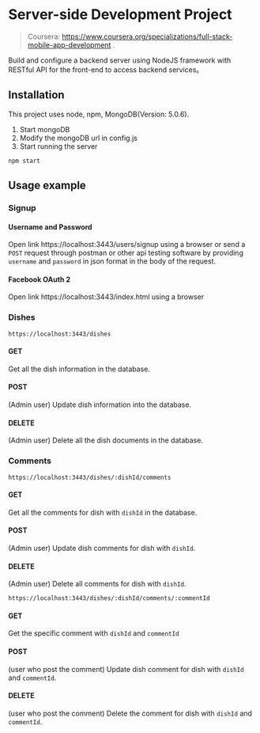 # Server-side Development Project
> Coursera: https://www.coursera.org/specializations/full-stack-mobile-app-development .

Build and configure a backend server using NodeJS framework with RESTful API for the front-end to access backend services。


## Installation
This project uses node, npm, MongoDB(Version: 5.0.6).
1. Start mongoDB
2. Modify the mongoDB url in config.js
3. Start running the server
```sh
npm start 
```

## Usage example

### Signup

#### Username and Password

Open link https://localhost:3443/users/signup using a browser or send a `POST` request 
through postman or other api testing software by providing `username` and `password` in json format
in the body of the request.

#### Facebook OAuth 2

Open link https://localhost:3443/index.html using a browser

### Dishes

`https://localhost:3443/dishes`

#### GET

Get all the dish information in the database.

#### POST

(Admin user) Update dish information into the database.

#### DELETE

(Admin user) Delete all the dish documents in the database.

### Comments

`https://localhost:3443/dishes/:dishId/comments`

#### GET

Get all the comments for dish with `dishId` in the database.

#### POST

(Admin user) Update dish comments for dish with `dishId`.

#### DELETE

(Admin user) Delete all comments for dish with `dishId`.

`https://localhost:3443/dishes/:dishId/comments/:commentId`

#### GET

Get the specific comment with `dishId` and `commentId`

#### POST

(user who post the comment) Update dish comment for dish with `dishId` and `commentId`.

#### DELETE

(user who post the comment) Delete the comment for dish with `dishId` and `commentId`.




